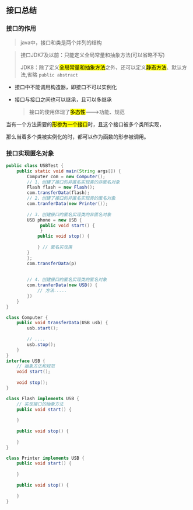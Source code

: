 ## 接口总结

### 接口的作用

> java中，接口和类是两个并列的结构

> 接口JDK7及以前：只能定义全局常量和抽象方法(可以省略不写)
>
> JDK8：除了定义<mark>全局常量和抽象方法</mark>之外，还可以定义<mark>静态方法</mark>、默认方法,省略    `public abstract`

- 接口中不能调用构造器，即接口不可以实例化

- 接口与接口之间也可以继承，且可以多继承

  > 接口的使用体现了<mark>多态性</mark>--->功能、规范

当有一个方法需要的<mark>形参为一个接口</mark>时，且这个接口被多个类所实现，

那么当着多个类被实例化的时，都可以作为函数的形参被调用。



### 接口实现匿名对象

```java
public class USBTest {
    public static void main(String args[]) {
        Computer com = new Computer();
        // 1、创建了接口的非匿名实现类的非匿名对象
        Flash flash = new Flash();
        com.transferData(flash);
        // 2、创建了接口的非匿名实现类的匿名对象
        com.tranferData(new Printer());
        
        // 3、创建接口的匿名实现类的非匿名对象
        USB phone = new USB {
             public void start() {
             }
            public void stop() {
                
            } // 匿名实现类
        }
        };
    	com.transferData(p)	
    
    
    	// 4、创建接口的匿名实现类的匿名对象
    	com.tranferData(new USB() {
            // 方法.....
        })
    }
}

class Computer {
    public void transferData(USB usb) {
        usb.start();
        
        // ....
        usb.stop();
    }
}
interface USB {
    // 抽象方法和规范
    void start();
    
    void stop();
}

class Flash implements USB {
    // 实现接口的抽象方法
    public void start() {
        
    }
    
    public void stop() {
        
    }
}

class Printer implements USB {
    public void start() {
        
    }
    
    public void stop() {
        
    }
}


```

